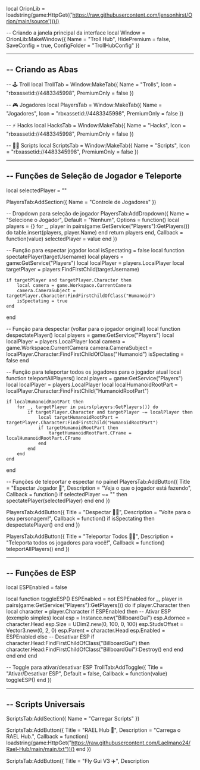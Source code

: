 local OrionLib = loadstring(game:HttpGet(('https://raw.githubusercontent.com/jensonhirst/Orion/main/source')))()

-- Criando a janela principal da interface
local Window = OrionLib:MakeWindow({
    Name = "Troll Hub",
    HidePremium = false,
    SaveConfig = true,
    ConfigFolder = "TrollHubConfig"
})

-----------------------------------------------------------
-- Criando as Abas
-----------------------------------------------------------

-- 🕹️ Troll
local TrollTab = Window:MakeTab({
    Name = "Trolls",
    Icon = "rbxassetid://4483345998",
    PremiumOnly = false
})

-- 🎮 Jogadores
local PlayersTab = Window:MakeTab({
    Name = "Jogadores",
    Icon = "rbxassetid://4483345998",
    PremiumOnly = false
})

-- ⚡ Hacks
local HacksTab = Window:MakeTab({
    Name = "Hacks",
    Icon = "rbxassetid://4483345998",
    PremiumOnly = false
})

-- 🧑‍💻 Scripts
local ScriptsTab = Window:MakeTab({
    Name = "Scripts",
    Icon = "rbxassetid://4483345998",
    PremiumOnly = false
})

-----------------------------------------------------------
-- Funções de Seleção de Jogador e Teleporte
-----------------------------------------------------------

local selectedPlayer = ""

PlayersTab:AddSection({
    Name = "Controle de Jogadores"
})

-- Dropdown para seleção de jogador
PlayersTab:AddDropdown({
    Name = "Selecione o Jogador",
    Default = "Nenhum",
    Options = function()
        local players = {}
        for _, player in pairs(game:GetService("Players"):GetPlayers()) do
            table.insert(players, player.Name)
        end
        return players
    end,
    Callback = function(value)
        selectedPlayer = value
    end
})

-- Função para espectar jogador
local isSpectating = false
local function spectatePlayer(targetUsername)
    local players = game:GetService("Players")
    local localPlayer = players.LocalPlayer
    local targetPlayer = players:FindFirstChild(targetUsername)

    if targetPlayer and targetPlayer.Character then
        local camera = game.Workspace.CurrentCamera
        camera.CameraSubject = targetPlayer.Character:FindFirstChildOfClass("Humanoid")
        isSpectating = true
    end
end

-- Função para despectar (voltar para o jogador original)
local function despectatePlayer()
    local players = game:GetService("Players")
    local localPlayer = players.LocalPlayer
    local camera = game.Workspace.CurrentCamera
    camera.CameraSubject = localPlayer.Character:FindFirstChildOfClass("Humanoid")
    isSpectating = false
end

-- Função para teleportar todos os jogadores para o jogador atual
local function teleportAllPlayers()
    local players = game:GetService("Players")
    local localPlayer = players.LocalPlayer
    local localHumanoidRootPart = localPlayer.Character:FindFirstChild("HumanoidRootPart")

    if localHumanoidRootPart then
        for _, targetPlayer in pairs(players:GetPlayers()) do
            if targetPlayer.Character and targetPlayer ~= localPlayer then
                local targetHumanoidRootPart = targetPlayer.Character:FindFirstChild("HumanoidRootPart")
                if targetHumanoidRootPart then
                    targetHumanoidRootPart.CFrame = localHumanoidRootPart.CFrame
                end
            end
        end
    end
end

-- Funções de teleportar e espectar no painel
PlayersTab:AddButton({
    Title = "Espectar Jogador 👀",
    Description = "Veja o que o jogador está fazendo",
    Callback = function()
        if selectedPlayer ~= "" then
            spectatePlayer(selectedPlayer)
        end
    end
})

PlayersTab:AddButton({
    Title = "Despectar 🚶‍♂️",
    Description = "Volte para o seu personagem!",
    Callback = function()
        if isSpectating then
            despectatePlayer()
        end
    end
})

PlayersTab:AddButton({
    Title = "Teleportar Todos 🏃‍♂️",
    Description = "Teleporta todos os jogadores para você!",
    Callback = function()
        teleportAllPlayers()
    end
})

-----------------------------------------------------------
-- Funções de ESP
-----------------------------------------------------------

local ESPEnabled = false

local function toggleESP()
    ESPEnabled = not ESPEnabled
    for _, player in pairs(game:GetService("Players"):GetPlayers()) do
        if player.Character then
            local character = player.Character
            if ESPEnabled then
                -- Ativar ESP (exemplo simples)
                local esp = Instance.new("BillboardGui")
                esp.Adornee = character.Head
                esp.Size = UDim2.new(0, 100, 0, 100)
                esp.StudsOffset = Vector3.new(0, 2, 0)
                esp.Parent = character.Head
                esp.Enabled = ESPEnabled
            else
                -- Desativar ESP
                if character.Head:FindFirstChildOfClass("BillboardGui") then
                    character.Head:FindFirstChildOfClass("BillboardGui"):Destroy()
                end
            end
        end
    end
end

-- Toggle para ativar/desativar ESP
TrollTab:AddToggle({
    Title = "Ativar/Desativar ESP",
    Default = false,
    Callback = function(value)
        toggleESP()
    end
})

-----------------------------------------------------------
-- Scripts Universais
-----------------------------------------------------------

ScriptsTab:AddSection({
    Name = "Carregar Scripts"
})

ScriptsTab:AddButton({
    Title = "RAEL Hub 🔧",
    Description = "Carrega o RAEL Hub.",
    Callback = function()
        loadstring(game:HttpGet("https://raw.githubusercontent.com/Laelmano24/Rael-Hub/main/main.txt"))()
    end
})

ScriptsTab:AddButton({
    Title = "Fly Gui V3 ✈️",
    Description
    
